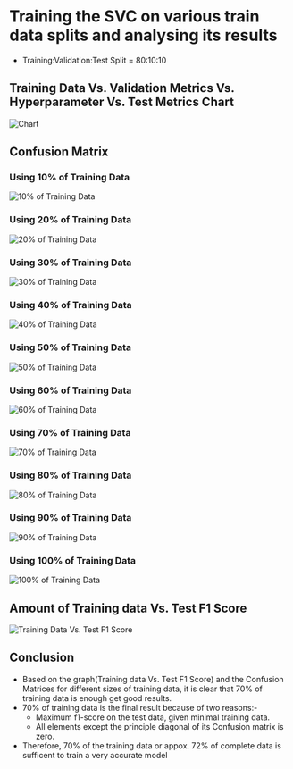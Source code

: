 # Training the SVC on various train data splits and analysing its results
- Training:Validation:Test Split = 80:10:10

## Training Data Vs. Validation Metrics Vs. Hyperparameter Vs. Test Metrics Chart
![Chart](https://drive.google.com/uc?export=view&id=11VfaaUgq1bvRi2cI-RZnxuusQOEgydBF)

## Confusion Matrix

### Using 10% of Training Data
![10% of Training Data](https://drive.google.com/uc?export=view&id=1grkc9LD1VWW6C4uguDOt9yoVRAPbaZzd)

### Using 20% of Training Data
![20% of Training Data](https://drive.google.com/uc?export=view&id=1qhKc_-su6avnkri4dEbo3BAuQ9UFWHOM)

### Using 30% of Training Data
![30% of Training Data](https://drive.google.com/uc?export=view&id=1uQajIyGJnOfEKjghOOvGmchAs8H65_Ff)

### Using 40% of Training Data
![40% of Training Data](https://drive.google.com/uc?export=view&id=1hLx5kx3huELIvYH3oFqrgEfnWkxXS-OC)

### Using 50% of Training Data
![50% of Training Data](https://drive.google.com/uc?export=view&id=1Y2GgrfDr1BdR4i_pyRVpGB6PM3keNM7i)

### Using 60% of Training Data
![60% of Training Data](https://drive.google.com/uc?export=view&id=1Txqlk2lesCemUd0YdQgL4u0nZDzWtOUa)

### Using 70% of Training Data
![70% of Training Data](https://drive.google.com/uc?export=view&id=1dvdBIDubXhPYuFr0N0FxykyAFWDFflmz)

### Using 80% of Training Data
![80% of Training Data](https://drive.google.com/uc?export=view&id=1uaX5zb2MAWwVqwN6uKoHU-BYZ2ks2mRk)

### Using 90% of Training Data
![90% of Training Data](https://drive.google.com/uc?export=view&id=1PCSrFAZcwIPXp26Y6bV_MNiHttrPgjmz)

### Using 100% of Training Data
![100% of Training Data](https://drive.google.com/uc?export=view&id=1OYWyN99IR3KwOYy-E_aIgppqo0b396IV)


## Amount of Training data Vs. Test F1 Score
![Training Data Vs. Test F1 Score](https://drive.google.com/uc?export=view&id=1XZ-RkY8_8W4gKolVE5INq5VoLnuRlTqC)


## **Conclusion**
- Based on the graph(Training data Vs. Test F1 Score) and the Confusion Matrices for different sizes of training data, it is clear that 70% of training data is enough get good results.
- 70% of training data is the final result because of two reasons:-
  - Maximum f1-score on the test data, given minimal training data.
  - All elements except the principle diagonal of its Confusion matrix is zero.  
- Therefore, 70% of the training data or appox. 72% of complete data is sufficent to train a very accurate model
